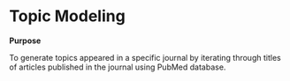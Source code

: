 # Topic Modeling

**Purpose**

To generate topics appeared in a specific journal by iterating through titles of articles published in the journal using PubMed database.
